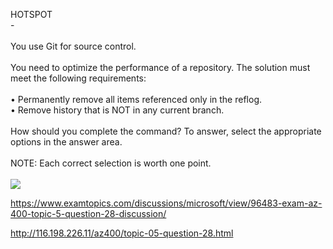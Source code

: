 HOTSPOT<br/> -<br/><br/>You use Git for source control.<br/><br/>You need to optimize the performance of a repository. The solution must meet the following requirements:<br/><br/>•	Permanently remove all items referenced only in the reflog.<br/>•	Remove history that is NOT in any current branch.<br/><br/>How should you complete the command? To answer, select the appropriate options in the answer area.<br/><br/>NOTE: Each correct selection is worth one point.<br/><br/><img src="https://img.examtopics.com/az-400/image20.png"/><p><a href="https://www.examtopics.com/discussions/microsoft/view/96483-exam-az-400-topic-5-question-28-discussion/">https://www.examtopics.com/discussions/microsoft/view/96483-exam-az-400-topic-5-question-28-discussion/</a></p><p><a href="http://116.198.226.11/az400/topic-05-question-28.html">http://116.198.226.11/az400/topic-05-question-28.html</a></p><script src="https://giscus.app/client.js"                    data-repo="azsamples/az204"                    data-repo-id="R_kgDOMRXzDQ"                    data-category="General"                    data-category-id="DIC_kwDOMRXzDc4Cgi27"                    data-mapping="pathname"                    data-strict="1"                    data-reactions-enabled="0"                    data-emit-metadata="0"                    data-input-position="bottom"                    data-theme="preferred_color_scheme"                    data-lang="en"                    crossorigin="anonymous"                    async>                    </script>